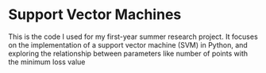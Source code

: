 # Support Vector Machines
This is the code I used for my first-year summer research project. It focuses on the implementation of a support vector machine (SVM) in Python, and exploring the relationship between parameters like number of points with the minimum loss value
